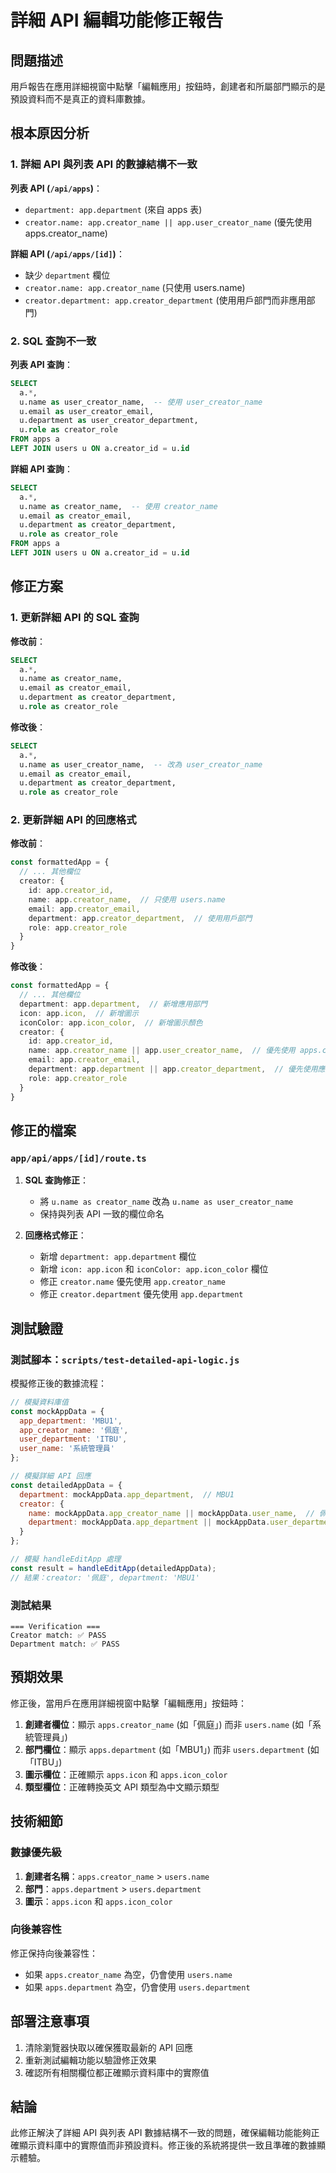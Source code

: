 # 詳細 API 編輯功能修正報告

## 問題描述

用戶報告在應用詳細視窗中點擊「編輯應用」按鈕時，創建者和所屬部門顯示的是預設資料而不是真正的資料庫數據。

## 根本原因分析

### 1. 詳細 API 與列表 API 的數據結構不一致

**列表 API (`/api/apps`)**：
- `department: app.department` (來自 apps 表)
- `creator.name: app.creator_name || app.user_creator_name` (優先使用 apps.creator_name)

**詳細 API (`/api/apps/[id]`)**：
- 缺少 `department` 欄位
- `creator.name: app.creator_name` (只使用 users.name)
- `creator.department: app.creator_department` (使用用戶部門而非應用部門)

### 2. SQL 查詢不一致

**列表 API 查詢**：
```sql
SELECT 
  a.*,
  u.name as user_creator_name,  -- 使用 user_creator_name
  u.email as user_creator_email,
  u.department as user_creator_department,
  u.role as creator_role
FROM apps a
LEFT JOIN users u ON a.creator_id = u.id
```

**詳細 API 查詢**：
```sql
SELECT 
  a.*,
  u.name as creator_name,  -- 使用 creator_name
  u.email as creator_email,
  u.department as creator_department,
  u.role as creator_role
FROM apps a
LEFT JOIN users u ON a.creator_id = u.id
```

## 修正方案

### 1. 更新詳細 API 的 SQL 查詢

**修改前**：
```sql
SELECT 
  a.*,
  u.name as creator_name,
  u.email as creator_email,
  u.department as creator_department,
  u.role as creator_role
```

**修改後**：
```sql
SELECT 
  a.*,
  u.name as user_creator_name,  -- 改為 user_creator_name
  u.email as creator_email,
  u.department as creator_department,
  u.role as creator_role
```

### 2. 更新詳細 API 的回應格式

**修改前**：
```typescript
const formattedApp = {
  // ... 其他欄位
  creator: {
    id: app.creator_id,
    name: app.creator_name,  // 只使用 users.name
    email: app.creator_email,
    department: app.creator_department,  // 使用用戶部門
    role: app.creator_role
  }
}
```

**修改後**：
```typescript
const formattedApp = {
  // ... 其他欄位
  department: app.department,  // 新增應用部門
  icon: app.icon,  // 新增圖示
  iconColor: app.icon_color,  // 新增圖示顏色
  creator: {
    id: app.creator_id,
    name: app.creator_name || app.user_creator_name,  // 優先使用 apps.creator_name
    email: app.creator_email,
    department: app.department || app.creator_department,  // 優先使用應用部門
    role: app.creator_role
  }
}
```

## 修正的檔案

### `app/api/apps/[id]/route.ts`

1. **SQL 查詢修正**：
   - 將 `u.name as creator_name` 改為 `u.name as user_creator_name`
   - 保持與列表 API 一致的欄位命名

2. **回應格式修正**：
   - 新增 `department: app.department` 欄位
   - 新增 `icon: app.icon` 和 `iconColor: app.icon_color` 欄位
   - 修正 `creator.name` 優先使用 `app.creator_name`
   - 修正 `creator.department` 優先使用 `app.department`

## 測試驗證

### 測試腳本：`scripts/test-detailed-api-logic.js`

模擬修正後的數據流程：

```javascript
// 模擬資料庫值
const mockAppData = {
  app_department: 'MBU1',
  app_creator_name: '佩庭',
  user_department: 'ITBU',
  user_name: '系統管理員'
};

// 模擬詳細 API 回應
const detailedAppData = {
  department: mockAppData.app_department,  // MBU1
  creator: {
    name: mockAppData.app_creator_name || mockAppData.user_name,  // 佩庭
    department: mockAppData.app_department || mockAppData.user_department  // MBU1
  }
};

// 模擬 handleEditApp 處理
const result = handleEditApp(detailedAppData);
// 結果：creator: '佩庭', department: 'MBU1'
```

### 測試結果

```
=== Verification ===
Creator match: ✅ PASS
Department match: ✅ PASS
```

## 預期效果

修正後，當用戶在應用詳細視窗中點擊「編輯應用」按鈕時：

1. **創建者欄位**：顯示 `apps.creator_name` (如「佩庭」) 而非 `users.name` (如「系統管理員」)
2. **部門欄位**：顯示 `apps.department` (如「MBU1」) 而非 `users.department` (如「ITBU」)
3. **圖示欄位**：正確顯示 `apps.icon` 和 `apps.icon_color`
4. **類型欄位**：正確轉換英文 API 類型為中文顯示類型

## 技術細節

### 數據優先級

1. **創建者名稱**：`apps.creator_name` > `users.name`
2. **部門**：`apps.department` > `users.department`
3. **圖示**：`apps.icon` 和 `apps.icon_color`

### 向後兼容性

修正保持向後兼容性：
- 如果 `apps.creator_name` 為空，仍會使用 `users.name`
- 如果 `apps.department` 為空，仍會使用 `users.department`

## 部署注意事項

1. 清除瀏覽器快取以確保獲取最新的 API 回應
2. 重新測試編輯功能以驗證修正效果
3. 確認所有相關欄位都正確顯示資料庫中的實際值

## 結論

此修正解決了詳細 API 與列表 API 數據結構不一致的問題，確保編輯功能能夠正確顯示資料庫中的實際值而非預設資料。修正後的系統將提供一致且準確的數據顯示體驗。 